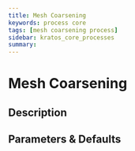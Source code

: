 ```yaml
---
title: Mesh Coarsening
keywords: process core
tags: [mesh coarsening process]
sidebar: kratos_core_processes
summary: 
---
```


# Mesh Coarsening

## Description

## Parameters & Defaults